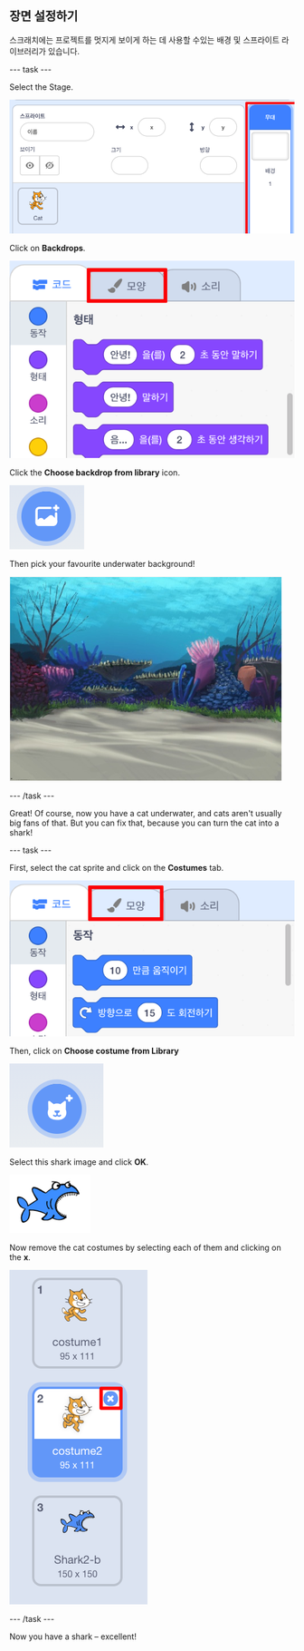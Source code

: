 ## 장면 설정하기

스크래치에는 프로젝트를 멋지게 보이게 하는 데 사용할 수있는 배경 및 스프라이트 라이브러리가 있습니다.

\--- task \---

Select the Stage.

![Selecting the stage](images/looksSelectStage.png)

Click on **Backdrops**.

![The Backdrops tab](images/looksBackdrops.png)

Click the **Choose backdrop from library** icon.

![The Choose backdrop icon](images/looksChooseBg.png)

Then pick your favourite underwater background!

![An underwater scene](images/looksUnderwater.png)

\--- /task \---

Great! Of course, now you have a cat underwater, and cats aren't usually big fans of that. But you can fix that, because you can turn the cat into a shark!

\--- task \---

First, select the cat sprite and click on the **Costumes** tab.

![](images/cool2.png)

Then, click on **Choose costume from Library**

![](images/cool3.png)

Select this shark image and click **OK**.

![The shark costume](images/looksShark.png)

Now remove the cat costumes by selecting each of them and clicking on the **x**.

![](images/coolDeleteCostumes.png)

\--- /task \---

Now you have a shark – excellent!